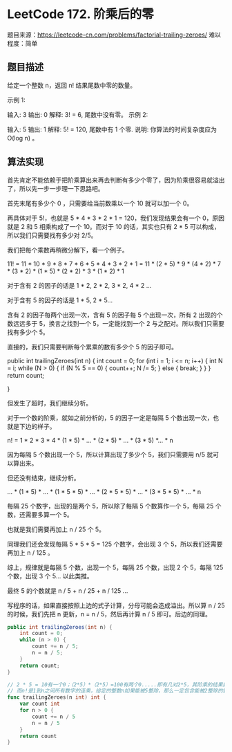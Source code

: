 # LeetCode 172. 阶乘后的零

题目来源：https://leetcode-cn.com/problems/factorial-trailing-zeroes/
难以程度：简单

## 题目描述

给定一个整数 n，返回 n! 结果尾数中零的数量。

示例 1:

输入: 3
输出: 0
解释: 3! = 6, 尾数中没有零。
示例 2:

输入: 5
输出: 1
解释: 5! = 120, 尾数中有 1 个零.
说明: 你算法的时间复杂度应为 O(log n) 。



## 算法实现


首先肯定不能依赖于把阶乘算出来再去判断有多少个零了，因为阶乘很容易就溢出了，所以先一步一步理一下思路吧。

首先末尾有多少个 0 ，只需要给当前数乘以一个 10 就可以加一个 0。

再具体对于 5!，也就是 5 * 4 * 3 * 2 * 1 = 120，我们发现结果会有一个 0，原因就是 2 和 5 相乘构成了一个 10。而对于 10 的话，其实也只有 2 * 5 可以构成，所以我们只需要找有多少对 2/5。

我们把每个乘数再稍微分解下，看一个例子。

11! = 11 * 10 * 9 * 8 * 7 * 6 * 5 * 4 * 3 * 2 * 1 = 11 * (2 * 5) * 9 * (4 * 2) * 7 * (3 * 2) * (1 * 5) * (2 * 2) * 3 * (1 * 2) * 1

对于含有 2 的因子的话是 1 * 2, 2 * 2, 3 * 2, 4 * 2 ...

对于含有 5 的因子的话是 1 * 5, 2 * 5...

含有 2 的因子每两个出现一次，含有 5 的因子每 5 个出现一次，所有 2 出现的个数远远多于 5，换言之找到一个 5，一定能找到一个 2 与之配对。所以我们只需要找有多少个 5。

直接的，我们只需要判断每个累乘的数有多少个 5 的因子即可。

public int trailingZeroes(int n) {
    int count = 0;
    for (int i = 1; i <= n; i++) {
        int N = i;
        while (N > 0) {
            if (N % 5 == 0) {
                count++;
                N /= 5;
            } else {
                break;
            }
        }
    }
    return count;

}


但发生了超时，我们继续分析。

对于一个数的阶乘，就如之前分析的，5 的因子一定是每隔 5 个数出现一次，也就是下边的样子。

n! = 1 * 2 * 3 * 4 * (1 * 5) * ... * (2 * 5) * ... * (3 * 5) *... * n

因为每隔 5 个数出现一个 5，所以计算出现了多少个 5，我们只需要用 n/5 就可以算出来。

但还没有结束，继续分析。

... * (1 * 5) * ... * (1 * 5 * 5) * ... * (2 * 5 * 5) * ... * (3 * 5 * 5) * ... * n

每隔 25 个数字，出现的是两个 5，所以除了每隔 5 个数算作一个 5，每隔 25 个数，还需要多算一个 5。

也就是我们需要再加上 n / 25 个 5。

同理我们还会发现每隔 5 * 5 * 5 = 125 个数字，会出现 3 个 5，所以我们还需要再加上 n / 125 。

综上，规律就是每隔 5 个数，出现一个 5，每隔 25 个数，出现 2 个 5，每隔 125 个数，出现 3 个 5... 以此类推。

最终 5 的个数就是 n / 5 + n / 25 + n / 125 ...

写程序的话，如果直接按照上边的式子计算，分母可能会造成溢出。所以算 n / 25 的时候，我们先把 n 更新，n = n / 5，然后再计算 n / 5 即可。后边的同理。
```java
public int trailingZeroes(int n) {
    int count = 0;
    while (n > 0) {
        count += n / 5;
        n = n / 5;
    }
    return count;
}
```

```go
// 2 * 5 = 10有一个0；（2*5）*（2*5）=100有两个0.....即有几对2*5，其阶乘的结果就有几个0，
// 而n!是1到n之间所有数字的连乘，给定的整数n如果能被5整除，那么一定包含能被2整除的数字，所以只需统计有多少个含有5的因子的数即可，而5的因子每隔5个连续的数字出现一次，所以统计n被5整数的次数即为结果。
func trailingZeroes(n int) int {
    var count int 
    for n > 0 {
        count += n / 5
        n = n / 5
    }
    return count
}
```